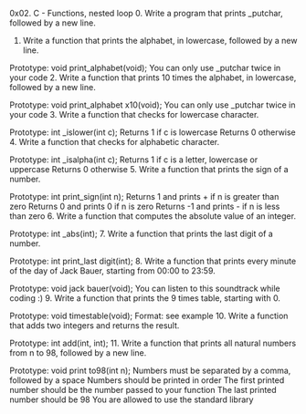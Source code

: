 0x02. C - Functions, nested loop
0. Write a program that prints _putchar, followed by a new line.
1. Write a function that prints the alphabet, in lowercase, followed by a new line.

Prototype: void print_alphabet(void);
You can only use _putchar twice in your code
2. Write a function that prints 10 times the alphabet, in lowercase, followed by a new line.

Prototype: void print_alphabet x10(void);
You can only use _putchar twice in your code
3. Write a function that checks for lowercase character.

Prototype: int _islower(int c);
Returns 1 if c is lowercase
Returns 0 otherwise
4. Write a function that checks for alphabetic character.

Prototype: int _isalpha(int c);
Returns 1 if c is a letter, lowercase or uppercase
Returns 0 otherwise
5. Write a function that prints the sign of a number.

Prototype: int print_sign(int n);
Returns 1 and prints + if n is greater than zero
Returns 0 and prints 0 if n is zero
Returns -1 and prints - if n is less than zero
6. Write a function that computes the absolute value of an integer.

Prototype: int _abs(int);
7. Write a function that prints the last digit of a number.

Prototype: int print_last digit(int);
8. Write a function that prints every minute of the day of Jack Bauer, starting from 00:00 to 23:59.

Prototype: void jack bauer(void);
You can listen to this soundtrack while coding :)
9. Write a function that prints the 9 times table, starting with 0.

Prototype: void timestable(void);
Format: see example
10. Write a function that adds two integers and returns the result.

Prototype: int add(int, int);
11. Write a function that prints all natural numbers from n to 98, followed by a new line.

Prototype: void print to98(int n);
Numbers must be separated by a comma, followed by a space
Numbers should be printed in order
The first printed number should be the number passed to your function
The last printed number should be 98
You are allowed to use the standard library
